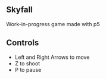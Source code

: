 ## Skyfall

Work-in-progress game made with p5

## Controls

- Left and Right Arrows to move
- Z to shoot
- P to pause
